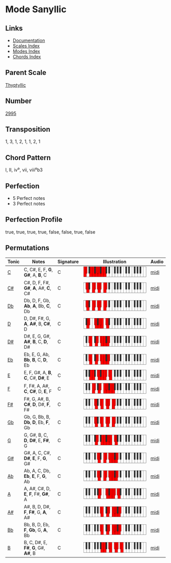 # Mode Sanyllic

## Links

- [Documentation](README.md)
- [Scales Index](Scales.md)
- [Modes Index](Modes.md)
- [Chords Index](Chords.md)

## Parent Scale

[Thyptyllic](ScaleThyptyllic.md)

## Number

[2995](https://ianring.com/musictheory/scales/2995)

## Transposition

1, 3, 1, 2, 1, 1, 2, 1

## Chord Pattern

I, II, iv⁰, vii, viii⁰b3

## Perfection

- 5 Perfect notes
- 3 Perfect notes

## Perfection Profile

true, true, true, true, false, false, true, false

## Permutations

| Tonic | Notes | Signature | Illustration | Audio |
|-------|-------|-----------|--------------|-------|
| [C](ModeCNaturalSanyllic.md) | C, C#, E, F, **G**, **G#**, A, **B**, C | C | ![CNaturalSanyllic](ModeCNaturalSanyllic.png) | [midi](https://github.com/edipermadi/music/blob/main/docs/ModeCNaturalSanyllic.mid?raw=true) |
| [C#](ModeCSharpSanyllic.md) | C#, D, F, F#, **G#**, **A**, A#, **C**, C# | C | ![CSharpSanyllic](ModeCSharpSanyllic.png) | [midi](https://github.com/edipermadi/music/blob/main/docs/ModeCSharpSanyllic.mid?raw=true) |
| [Db](ModeDFlatSanyllic.md) | Db, D, F, Gb, **Ab**, **A**, Bb, **C**, Db | C | ![DFlatSanyllic](ModeDFlatSanyllic.png) | [midi](https://github.com/edipermadi/music/blob/main/docs/ModeDFlatSanyllic.mid?raw=true) |
| [D](ModeDNaturalSanyllic.md) | D, D#, F#, G, **A**, **A#**, B, **C#**, D | C | ![DNaturalSanyllic](ModeDNaturalSanyllic.png) | [midi](https://github.com/edipermadi/music/blob/main/docs/ModeDNaturalSanyllic.mid?raw=true) |
| [D#](ModeDSharpSanyllic.md) | D#, E, G, G#, **A#**, **B**, C, **D**, D# | C | ![DSharpSanyllic](ModeDSharpSanyllic.png) | [midi](https://github.com/edipermadi/music/blob/main/docs/ModeDSharpSanyllic.mid?raw=true) |
| [Eb](ModeEFlatSanyllic.md) | Eb, E, G, Ab, **Bb**, **B**, C, **D**, Eb | C | ![EFlatSanyllic](ModeEFlatSanyllic.png) | [midi](https://github.com/edipermadi/music/blob/main/docs/ModeEFlatSanyllic.mid?raw=true) |
| [E](ModeENaturalSanyllic.md) | E, F, G#, A, **B**, **C**, C#, **D#**, E | C | ![ENaturalSanyllic](ModeENaturalSanyllic.png) | [midi](https://github.com/edipermadi/music/blob/main/docs/ModeENaturalSanyllic.mid?raw=true) |
| [F](ModeFNaturalSanyllic.md) | F, F#, A, A#, **C**, **C#**, D, **E**, F | C | ![FNaturalSanyllic](ModeFNaturalSanyllic.png) | [midi](https://github.com/edipermadi/music/blob/main/docs/ModeFNaturalSanyllic.mid?raw=true) |
| [F#](ModeFSharpSanyllic.md) | F#, G, A#, B, **C#**, **D**, D#, **F**, F# | C | ![FSharpSanyllic](ModeFSharpSanyllic.png) | [midi](https://github.com/edipermadi/music/blob/main/docs/ModeFSharpSanyllic.mid?raw=true) |
| [Gb](ModeGFlatSanyllic.md) | Gb, G, Bb, B, **Db**, **D**, Eb, **F**, Gb | C | ![GFlatSanyllic](ModeGFlatSanyllic.png) | [midi](https://github.com/edipermadi/music/blob/main/docs/ModeGFlatSanyllic.mid?raw=true) |
| [G](ModeGNaturalSanyllic.md) | G, G#, B, C, **D**, **D#**, E, **F#**, G | C | ![GNaturalSanyllic](ModeGNaturalSanyllic.png) | [midi](https://github.com/edipermadi/music/blob/main/docs/ModeGNaturalSanyllic.mid?raw=true) |
| [G#](ModeGSharpSanyllic.md) | G#, A, C, C#, **D#**, **E**, F, **G**, G# | C | ![GSharpSanyllic](ModeGSharpSanyllic.png) | [midi](https://github.com/edipermadi/music/blob/main/docs/ModeGSharpSanyllic.mid?raw=true) |
| [Ab](ModeAFlatSanyllic.md) | Ab, A, C, Db, **Eb**, **E**, F, **G**, Ab | C | ![AFlatSanyllic](ModeAFlatSanyllic.png) | [midi](https://github.com/edipermadi/music/blob/main/docs/ModeAFlatSanyllic.mid?raw=true) |
| [A](ModeANaturalSanyllic.md) | A, A#, C#, D, **E**, **F**, F#, **G#**, A | C | ![ANaturalSanyllic](ModeANaturalSanyllic.png) | [midi](https://github.com/edipermadi/music/blob/main/docs/ModeANaturalSanyllic.mid?raw=true) |
| [A#](ModeASharpSanyllic.md) | A#, B, D, D#, **F**, **F#**, G, **A**, A# | C | ![ASharpSanyllic](ModeASharpSanyllic.png) | [midi](https://github.com/edipermadi/music/blob/main/docs/ModeASharpSanyllic.mid?raw=true) |
| [Bb](ModeBFlatSanyllic.md) | Bb, B, D, Eb, **F**, **Gb**, G, **A**, Bb | C | ![BFlatSanyllic](ModeBFlatSanyllic.png) | [midi](https://github.com/edipermadi/music/blob/main/docs/ModeBFlatSanyllic.mid?raw=true) |
| [B](ModeBNaturalSanyllic.md) | B, C, D#, E, **F#**, **G**, G#, **A#**, B | C | ![BNaturalSanyllic](ModeBNaturalSanyllic.png) | [midi](https://github.com/edipermadi/music/blob/main/docs/ModeBNaturalSanyllic.mid?raw=true) |

